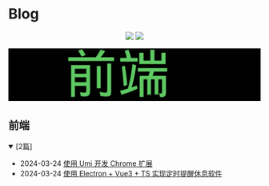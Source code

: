 # Blog

<p align='center'>
    <img src="https://badgen.net/github/issues/lei4519/Blog"/>
    <img src="https://badgen.net/badge/last-commit/2024-03-25 14:19:12"/>
</p>
    
<summary>
    <img src="assets/wordcloud.png" title="词云" alt="词云">
</summary>

## 前端

<details open>
<summary>[2篇]</summary>

- 2024-03-24 [使用 Umi 开发 Chrome 扩展](https://github.com/lei4519/Blog/issues/37)
- 2024-03-24 [使用 Electron + Vue3 + TS 实现定时提醒休息软件](https://github.com/lei4519/Blog/issues/36)

</details>
